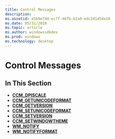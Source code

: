 ```yaml
---
title: Control Messages
description: .
ms.assetid: e5b9e74d-ec7f-46fb-b2a0-edc2d1454e10
ms.date: 05/31/2018
ms.topic: article
ms.author: windowssdkdev
ms.prod: windows
ms.technology: desktop
---
```


# Control Messages

## In This Section

-   [**CCM\_DPISCALE**](ccm-dpiscale.md)
-   [**CCM\_GETUNICODEFORMAT**](ccm-getunicodeformat.md)
-   [**CCM\_GETVERSION**](ccm-getversion.md)
-   [**CCM\_SETUNICODEFORMAT**](ccm-setunicodeformat.md)
-   [**CCM\_SETVERSION**](ccm-setversion.md)
-   [**CCM\_SETWINDOWTHEME**](ccm-setwindowtheme.md)
-   [**WM\_NOTIFY**](wm-notify.md)
-   [**WM\_NOTIFYFORMAT**](wm-notifyformat.md)

 

 




